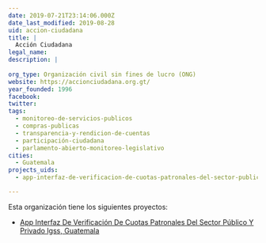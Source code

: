 ```yaml
---
date: 2019-07-21T23:14:06.000Z
date_last_modified: 2019-08-28
uid: accion-ciudadana
title: |
  Acción Ciudadana
legal_name: 
description: |
  
org_type: Organización civil sin fines de lucro (ONG)
website: https://accionciudadana.org.gt/
year_founded: 1996
facebook: 
twitter: 
tags:
  - monitoreo-de-servicios-publicos
  - compras-publicas
  - transparencia-y-rendicion-de-cuentas
  - participación-ciudadana
  - parlamento-abierto-monitoreo-legislativo
cities: 
  - Guatemala
projects_uids:
  - app-interfaz-de-verificacion-de-cuotas-patronales-del-sector-publico-y-privado-igss-guatemala

---
```


Esta organización tiene los siguientes proyectos:

- [App Interfaz De Verificación De Cuotas Patronales Del Sector Público Y Privado Igss, Guatemala](/proyectos/app-interfaz-de-verificacion-de-cuotas-patronales-del-sector-publico-y-privado-igss-guatemala)
